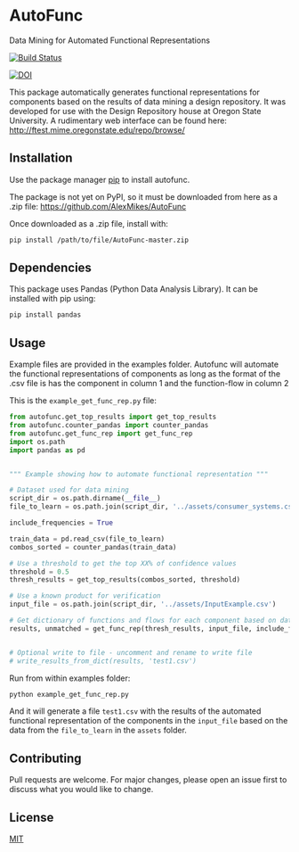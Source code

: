 # AutoFunc
Data Mining for Automated Functional Representations

[![Build Status](https://travis-ci.org/AlexMikes/AutoFunc.svg?branch=master)](https://travis-ci.org/AlexMikes/AutoFunc)

[![DOI](https://zenodo.org/badge/DOI/10.5281/zenodo.3243689.svg)](https://doi.org/10.5281/zenodo.3243689)

This package automatically generates functional representations for components based on the results of data mining a
design repository. It was developed for use with the Design Repository house at Oregon State University. A rudimentary 
web interface can be found here: http://ftest.mime.oregonstate.edu/repo/browse/

## Installation

Use the package manager [pip](https://pip.pypa.io/en/stable/) to install autofunc.

The package is not yet on PyPI, so it must be downloaded from here as a .zip file: https://github.com/AlexMikes/AutoFunc

Once downloaded as a .zip file, install with:

```bash
pip install /path/to/file/AutoFunc-master.zip
```

## Dependencies

This package uses Pandas (Python Data Analysis Library). It can be installed with pip using:

```bash
pip install pandas
```


## Usage

Example files are provided in the examples folder. Autofunc will automate the functional representations of components
as  long as the format of the .csv file is has the component in column 1 and the function-flow in column 2


This is the ```example_get_func_rep.py``` file:

```python
from autofunc.get_top_results import get_top_results
from autofunc.counter_pandas import counter_pandas
from autofunc.get_func_rep import get_func_rep
import os.path
import pandas as pd


""" Example showing how to automate functional representation """

# Dataset used for data mining
script_dir = os.path.dirname(__file__)
file_to_learn = os.path.join(script_dir, '../assets/consumer_systems.csv')

include_frequencies = True

train_data = pd.read_csv(file_to_learn)
combos_sorted = counter_pandas(train_data)

# Use a threshold to get the top XX% of confidence values
threshold = 0.5
thresh_results = get_top_results(combos_sorted, threshold)

# Use a known product for verification
input_file = os.path.join(script_dir, '../assets/InputExample.csv')

# Get dictionary of functions and flows for each component based on data mining
results, unmatched = get_func_rep(thresh_results, input_file, include_frequencies)


# Optional write to file - uncomment and rename to write file
# write_results_from_dict(results, 'test1.csv')
```


Run from within examples folder:

```bash
python example_get_func_rep.py
```

And it will generate a file ```test1.csv``` with the results of the automated functional representation of the 
 components in the ```input_file``` based on the data from the ```file_to_learn``` in the ```assets``` folder.

## Contributing
Pull requests are welcome. For major changes, please open an issue first to discuss what you would like to change.

## License
[MIT](https://choosealicense.com/licenses/mit/)